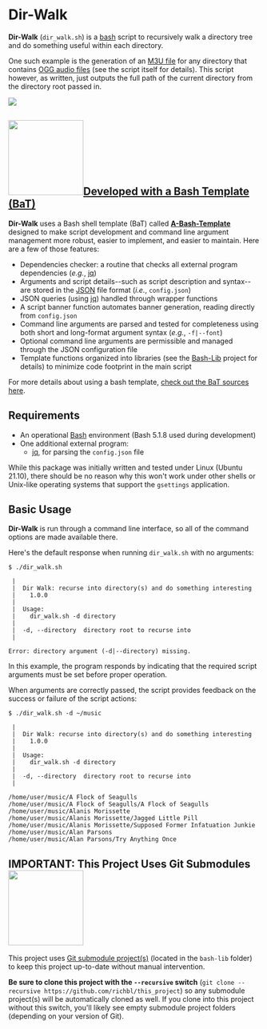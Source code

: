 # Dir-Walk
**Dir-Walk** (`dir_walk.sh`) is a [bash](https://en.wikipedia.org/wiki/Bash_%28Unix_shell%29) script to recursively walk a directory tree and do something useful within each directory.

One such example is the generation of an [M3U file](https://en.wikipedia.org/wiki/M3U) for any directory that contains [OGG audio files](https://en.wikipedia.org/wiki/Ogg#Ogg_codecs) (see the script itself for details). This script however, as written, just outputs the full path of the current directory from the directory root passed in.

<picture><source media="(prefers-color-scheme: dark)" srcset="https://user-images.githubusercontent.com/10182110/175392693-4124b8eb-f306-4177-abea-c219599728c3.png"><source media="(prefers-color-scheme: light)" srcset="https://user-images.githubusercontent.com/10182110/175392693-4124b8eb-f306-4177-abea-c219599728c3.png"><img src="https://user-images.githubusercontent.com/10182110/175392693-4124b8eb-f306-4177-abea-c219599728c3.png"></picture>

## [<img src="https://github.com/user-attachments/assets/4dc1e16e-3fd3-481c-9a43-b027c029dd27" width="150" />](https://github.com/richbl/a-bash-template)[Developed with a Bash Template (BaT)](https://github.com/richbl/a-bash-template)

**Dir-Walk** uses a Bash shell template (BaT) called **[A-Bash-Template](https://github.com/richbl/a-bash-template)** designed to make script development and command line argument management more robust, easier to implement, and easier to maintain. Here are a few of those features:

- Dependencies checker: a routine that checks all external program dependencies (*e.g.*, [jq](https://stedolan.github.io/jq/))
- Arguments and script details--such as script description and syntax--are stored in the [JSON](http://www.json.org/) file format (*i.e.*, `config.json`)
- JSON queries (using [jq](https://stedolan.github.io/jq/)) handled through wrapper functions
- A script banner function automates banner generation, reading directly from `config.json`
- Command line arguments are parsed and tested for completeness using both short and long-format argument syntax (*e.g.*, `-f|--font`)
- Optional command line arguments are permissible and managed through the JSON configuration file
- Template functions organized into libraries (see the [Bash-Lib](https://github.com/richbl/bash-lib) project for details) to minimize code footprint in the main script

For more details about using a bash template, [check out the BaT sources here](https://github.com/richbl/a-bash-template).

## Requirements

- An operational [Bash](https://en.wikipedia.org/wiki/Bash_%28Unix_shell%29) environment (Bash 5.1.8 used during development)
- One additional external program:
  - [jq](https://stedolan.github.io/jq/), for parsing the `config.json` file

While this package was initially written and tested under Linux (Ubuntu 21.10), there should be no reason why this won't work under other shells or Unix-like operating systems that support the `gsettings` application.

## Basic Usage
**Dir-Walk** is run through a command line interface, so all of the command options are made available there.

Here's the default response when running `dir_walk.sh` with no arguments:

	$ ./dir_walk.sh

	 |
	 |  Dir Walk: recurse into directory(s) and do something interesting
	 |    1.0.0
	 |
	 |  Usage:
	 |    dir_walk.sh -d directory
	 |
	 |  -d, --directory  directory root to recurse into
	 |

	Error: directory argument (-d|--directory) missing.

In this example, the program responds by indicating that the required script arguments must be set before proper operation.

When arguments are correctly passed, the script provides feedback on the success or failure of the script actions:

	$ ./dir_walk.sh -d ~/music

	 |
	 |  Dir Walk: recurse into directory(s) and do something interesting
	 |    1.0.0
	 |
	 |  Usage:
	 |    dir_walk.sh -d directory
	 |
	 |  -d, --directory  directory root to recurse into
	 |

    /home/user/music/A Flock of Seagulls
    /home/user/music/A Flock of Seagulls/A Flock of Seagulls
    /home/user/music/Alanis Morissette
    /home/user/music/Alanis Morissette/Jagged Little Pill
    /home/user/music/Alanis Morissette/Supposed Former Infatuation Junkie
    /home/user/music/Alan Parsons
    /home/user/music/Alan Parsons/Try Anything Once

## IMPORTANT: This Project Uses Git Submodules <picture><source media="(prefers-color-scheme: dark)" srcset="https://user-images.githubusercontent.com/10182110/208980142-08d4cf6e-20ac-4243-ac69-e056258b0315.png" width="150"><source media="(prefers-color-scheme: light)" srcset="https://user-images.githubusercontent.com/10182110/208980142-08d4cf6e-20ac-4243-ac69-e056258b0315.png" width="150"><img src="https://user-images.githubusercontent.com/10182110/208980142-08d4cf6e-20ac-4243-ac69-e056258b0315.png" width="150"></picture>

This project uses [Git submodule project(s)](https://git-scm.com/book/en/v2/Git-Tools-Submodules) (located in the `bash-lib` folder) to keep this project up-to-date without manual intervention.

**Be sure to clone this project with the `--recursive` switch** (`git clone --recursive https://github.com/richbl/this_project`) so any submodule project(s) will be automatically cloned as well. If you clone into this project without this switch, you'll likely see empty submodule project folders (depending on your version of Git).
